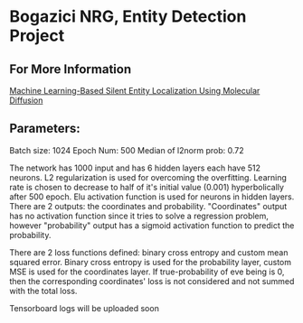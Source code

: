 # Bogazici NRG, Entity Detection Project

## For More Information
[Machine Learning-Based Silent Entity Localization Using Molecular Diffusion](https://ieeexplore.ieee.org/document/8964317)

## Parameters:
Batch size: 1024
Epoch Num: 500
Median of l2norm prob: 0.72

The network has 1000 input and has 6 hidden layers each have 512 neurons. L2 regularization is used for overcoming the overfitting. Learning rate is chosen to decrease to half of it's initial value (0.001) hyperbolically after 500 epoch. Elu activation function is used for neurons in hidden layers. There are 2 outputs: the coordinates and probability. "Coordinates" output has no activation function since it tries to solve a regression problem, however "probability" output has a sigmoid activation function to predict the probability. 

There are 2 loss functions defined: binary cross entropy and custom mean squared error. Binary cross entropy is used for the probability layer, custom MSE is used for the coordinates layer. If true-probability of eve being is 0, then the corresponding coordinates' loss is not considered and not summed with the total loss.

Tensorboard logs will be uploaded soon

